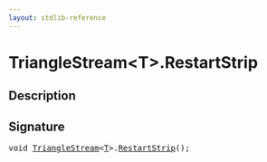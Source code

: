 ```yaml
---
layout: stdlib-reference
---
```


# TriangleStream\<T\>\.RestartStrip

## Description





## Signature 

<pre>
<span class="code_keyword">void</span> <a href="../types/trianglestream-08/index" class="code_type">TriangleStream</a>&lt;<a href="../types/trianglestream-08/index#typeparam-T" class="code_type">T</a>&gt;.<a href="restartstrip-07">RestartStrip</a>();

</pre>

